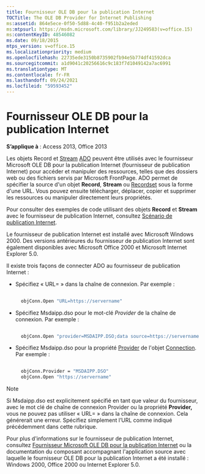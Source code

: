 ```yaml
---
title: Fournisseur OLE DB pour la publication Internet
TOCTitle: The OLE DB Provider for Internet Publishing
ms:assetid: 864e5ece-0f50-5d88-4c40-f951b2a2eded
ms:mtpsurl: https://msdn.microsoft.com/library/JJ249583(v=office.15)
ms:contentKeyID: 48546082
ms.date: 09/18/2015
mtps_version: v=office.15
ms.localizationpriority: medium
ms.openlocfilehash: 22735ede3150b8735902fb94e5b774df41592dca
ms.sourcegitcommit: a1d9041c20256616c9c183f7d1049142a7ac6991
ms.translationtype: MT
ms.contentlocale: fr-FR
ms.lasthandoff: 09/24/2021
ms.locfileid: "59593452"
---
```

# <a name="ole-db-provider-for-internet-publishing"></a>Fournisseur OLE DB pour la publication Internet

**S’applique à** : Access 2013, Office 2013

Les objets Record et [Stream](stream-object-ado.md) [ADO](record-object-ado.md) peuvent être utilisés avec le fournisseur Microsoft OLE DB pour la publication Internet (fournisseur de publication Internet) pour accéder et manipuler des ressources, telles que des dossiers web ou des fichiers servis par Microsoft FrontPage. ADO permet de spécifier la source d'un objet **Record**, **Stream** ou [Recordset](recordset-object-ado.md) sous la forme d'une URL. Vous pouvez ensuite télécharger, déplacer, copier et supprimer les ressources ou manipuler directement leurs propriétés.

Pour consulter des exemples de code utilisant des objets **Record** et **Stream** avec le fournisseur de publication Internet, consultez [Scénario de publication Internet](internet-publishing-scenario.md).

Le fournisseur de publication Internet est installé avec Microsoft Windows 2000. Des versions antérieures du fournisseur de publication Internet sont également disponibles avec Microsoft Office 2000 et Microsoft Internet Explorer 5.0.

Il existe trois façons de connecter ADO au fournisseur de publication Internet :

- Spécifiez « URL= » dans la chaîne de connexion. Par exemple :
    
  ```vb 
     
    objConn.Open "URL=https://servername" 
  ```

- Spécifiez Msdaipp.dso pour le mot-clé *Provider* de la chaîne de connexion. Par exemple :
    
  ```vb 
     
    objConn.Open "provider=MSDAIPP.DSO;data source=https://servername" 
  ```

- Spécifiez Msdaipp.dso pour la propriété [Provider](provider-property-ado.md) de l'objet [Connection](connection-object-ado.md). Par exemple :
    
  ```vb 
     
    objConn.Provider = "MSDAIPP.DSO" 
    objConn.Open "https://servername" 
  ```

> [!NOTE]
> Si Msdaipp.dso est explicitement spécifié en tant que  valeur du fournisseur, avec le mot clé de chaîne de connexion Provider ou la propriété **Provider,** vous ne pouvez pas utiliser « URL= » dans la chaîne de connexion. Cela générerait une erreur. Spécifiez simplement l’URL comme indiqué précédemment dans cette rubrique.

Pour plus d'informations sur le fournisseur de publication Internet, consultez [Fournisseur Microsoft OLE DB pour la publication Internet](microsoft-ole-db-provider-for-internet-publishing.md) ou la documentation du composant accompagnant l'application source avec laquelle le fournisseur OLE DB pour la publication Internet a été installé : Windows 2000, Office 2000 ou Internet Explorer 5.0.

